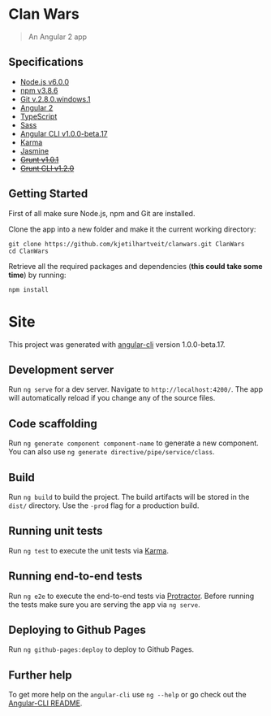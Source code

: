 # Clan Wars

> An Angular 2 app

## Specifications

 * [Node.js v6.0.0](https://www.nodejs.org/)
 * [npm v3.8.6](https://www.npmjs.org/)
 * [Git v.2.8.0.windows.1](https://git-scm.com/)
 * [Angular 2](https://angular.io/)
 * [TypeScript](https://www.typescriptlang.org/)
 * [Sass](http://sass-lang.com/)
 * [Angular CLI v1.0.0-beta.17](https://github.com/angular/angular-cli/)
 * [Karma](http://karma-runner.github.io/)
 * [Jasmine](http://jasmine.github.io/)
 * ~~[Grunt v1.0.1](http://gruntjs.com/)~~
 * ~~[Grunt CLI v1.2.0](http://gruntjs.com/)~~

## Getting Started

First of all make sure Node.js, npm and Git are installed.

Clone the app into a new folder and make it the current working directory:

```shell
git clone https://github.com/kjetilhartveit/clanwars.git ClanWars
cd ClanWars
```

Retrieve all the required packages and dependencies (**this could take some time**) by running:

```shell
npm install
```

# Site

This project was generated with [angular-cli](https://github.com/angular/angular-cli) version 1.0.0-beta.17.

## Development server
Run `ng serve` for a dev server. Navigate to `http://localhost:4200/`. The app will automatically reload if you change any of the source files.

## Code scaffolding

Run `ng generate component component-name` to generate a new component. You can also use `ng generate directive/pipe/service/class`.

## Build

Run `ng build` to build the project. The build artifacts will be stored in the `dist/` directory. Use the `-prod` flag for a production build.

## Running unit tests

Run `ng test` to execute the unit tests via [Karma](https://karma-runner.github.io).

## Running end-to-end tests

Run `ng e2e` to execute the end-to-end tests via [Protractor](http://www.protractortest.org/). 
Before running the tests make sure you are serving the app via `ng serve`.

## Deploying to Github Pages

Run `ng github-pages:deploy` to deploy to Github Pages.

## Further help

To get more help on the `angular-cli` use `ng --help` or go check out the [Angular-CLI README](https://github.com/angular/angular-cli/blob/master/README.md).
